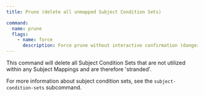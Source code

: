 ```yaml
---
title: Prune (delete all unmapped Subject Condition Sets)

command:
  name: prune
  flags:
    - name: force
      description: Force prune without interactive confirmation (dangerous)
---
```


This command will delete all Subject Condition Sets that are not utilized within any Subject Mappings and are therefore 'stranded'.

For more information about subject condition sets, see the `subject-condition-sets` subcommand.
